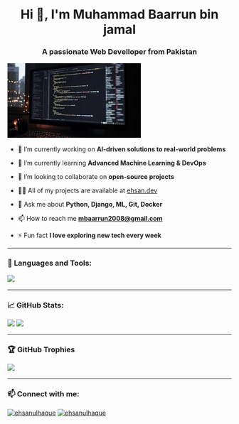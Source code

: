 <h1 align="center">Hi 👋, I'm Muhammad Baarrun bin jamal</h1>
<h3 align="center">A passionate Web Develloper from Pakistan</h3>

<p align="left"> <img src="gerogjeri.jpeg" /> </p>

- 🔭 I’m currently working on **AI-driven solutions to real-world problems**

- 🌱 I’m currently learning **Advanced Machine Learning & DevOps**

- 👯 I’m looking to collaborate on **open-source projects**

- 👨‍💻 All of my projects are available at [ehsan.dev](https://ehsan.dev)

- 💬 Ask me about **Python, Django, ML, Git, Docker**

- 📫 How to reach me **mbaarrun2008@gmail.com**

- ⚡ Fun fact **I love exploring new tech every week**

---

### 🧰 Languages and Tools:

<p align="left">
  <img src="https://skillicons.dev/icons?i=python,django,react,html,css,js,git,docker,linux,postman,heroku,vscode" />
</p>

---

### 📈 GitHub Stats:

<p align="left">
  <img width="48%" src="https://github-readme-stats.vercel.app/api?username=md-ehsanulhaque&show_icons=true&theme=radical" />
  <img width="48%" src="https://github-readme-streak-stats.herokuapp.com/?user=md-ehsanulhaque&theme=radical" />
</p>

---

### 🏆 GitHub Trophies

<p align="left">
  <img src="https://github-profile-trophy.vercel.app/?username=md-ehsanulhaque&theme=radical&row=1&column=7" />
</p>

---

### 📫 Connect with me:

<p align="left">
<a href="https://linkedin.com/in/md-ehsanulhaque" target="blank"><img align="center" src="https://cdn.jsdelivr.net/npm/simple-icons@3.0.1/icons/linkedin.svg" alt="ehsanulhaque" height="30" width="40" /></a>
<a href="mailto:ehsanulhaque@protonmail.com"><img align="center" src="https://cdn.jsdelivr.net/npm/simple-icons@3.0.1/icons/gmail.svg" alt="ehsanulhaque" height="30" width="40" /></a>
</p>
